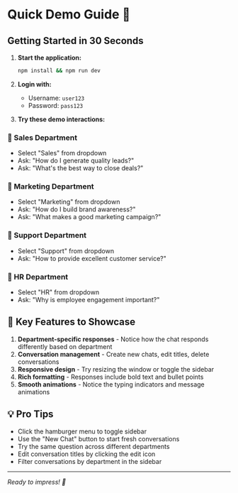 # Quick Demo Guide 🚀

## Getting Started in 30 Seconds

1. **Start the application:**
   ```bash
   npm install && npm run dev
   ```

2. **Login with:**
   - Username: `user123`
   - Password: `pass123`

3. **Try these demo interactions:**

### 🏢 Sales Department
- Select "Sales" from dropdown
- Ask: "How do I generate quality leads?"
- Ask: "What's the best way to close deals?"

### 📢 Marketing Department  
- Select "Marketing" from dropdown
- Ask: "How do I build brand awareness?"
- Ask: "What makes a good marketing campaign?"

### 🤝 Support Department
- Select "Support" from dropdown  
- Ask: "How to provide excellent customer service?"

### 👥 HR Department
- Select "HR" from dropdown
- Ask: "Why is employee engagement important?"

## 🎯 Key Features to Showcase

1. **Department-specific responses** - Notice how the chat responds differently based on department
2. **Conversation management** - Create new chats, edit titles, delete conversations
3. **Responsive design** - Try resizing the window or toggle the sidebar
4. **Rich formatting** - Responses include bold text and bullet points
5. **Smooth animations** - Notice the typing indicators and message animations

## 💡 Pro Tips

- Click the hamburger menu to toggle sidebar
- Use the "New Chat" button to start fresh conversations
- Try the same question across different departments
- Edit conversation titles by clicking the edit icon
- Filter conversations by department in the sidebar

---
*Ready to impress! 🌟*
